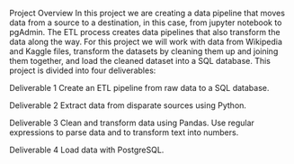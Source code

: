 Project Overview
In this project we are creating a data pipeline that moves data from a source to a destination, in this case, from jupyter notebook to pgAdmin. The ETL process creates data pipelines that also transform the data along the way. For this project we will work with data from Wikipedia and Kaggle files, transform the datasets by cleaning them up and joining them together, and load the cleaned dataset into a SQL database. This project is divided into four deliverables:

Deliverable 1
Create an ETL pipeline from raw data to a SQL database.

Deliverable 2
Extract data from disparate sources using Python.

Deliverable 3
Clean and transform data using Pandas. Use regular expressions to parse data and to transform text into numbers.

Deliverable 4
Load data with PostgreSQL.
